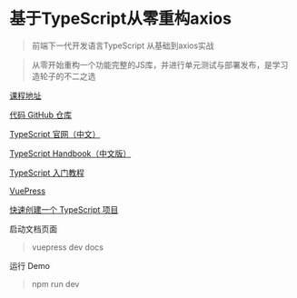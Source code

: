 # 基于TypeScript从零重构axios

> 前端下一代开发语言TypeScript 从基础到axios实战

> 从零开始重构一个功能完整的JS库，并进行单元测试与部署发布，是学习造轮子的不二之选

[课程地址](https://coding.imooc.com/class/330.html)

[代码 GitHub 仓库](https://github.com/YanXinChen1990/imooc-ts-axios)

[TypeScript 官网（中文）](https://www.tslang.cn/)

[TypeScript Handbook（中文版）](https://zhongsp.gitbooks.io/typescript-handbook/content/)

[TypeScript 入门教程](https://ts.xcatliu.com/)

[VuePress](https://vuepress.vuejs.org/zh/)

[快速创建一个 TypeScript 项目](https://github.com/alexjoverm/typescript-library-starter)

启动文档页面
> vuepress dev docs

运行 Demo
> npm run dev
